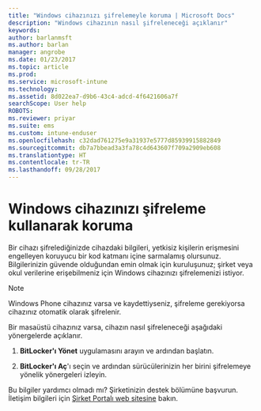 ```yaml
---
title: "Windows cihazınızı şifrelemeyle koruma | Microsoft Docs"
description: "Windows cihazının nasıl şifreleneceği açıklanır"
keywords: 
author: barlanmsft
ms.author: barlan
manager: angrobe
ms.date: 01/23/2017
ms.topic: article
ms.prod: 
ms.service: microsoft-intune
ms.technology: 
ms.assetid: 8d022ea7-d9b6-43c4-adcd-4f6421606a7f
searchScope: User help
ROBOTS: 
ms.reviewer: priyar
ms.suite: ems
ms.custom: intune-enduser
ms.openlocfilehash: c32dad761275e9a31937e5777d85939915882849
ms.sourcegitcommit: db7a7bbead3a3fa78c4d643607f709a2909eb608
ms.translationtype: HT
ms.contentlocale: tr-TR
ms.lasthandoff: 09/28/2017
---
```

# <a name="how-to-protect-your-windows-device-using-encryption"></a>Windows cihazınızı şifreleme kullanarak koruma

Bir cihazı şifrelediğinizde cihazdaki bilgileri, yetkisiz kişilerin erişmesini engelleyen koruyucu bir kod katmanı içine sarmalamış olursunuz. Bilgilerinizin güvende olduğundan emin olmak için kuruluşunuz; şirket veya okul verilerine erişebilmeniz için Windows cihazınızı şifrelemenizi istiyor.

> [!Note]
> Windows Phone cihazınız varsa ve kaydettiyseniz, şifreleme gerekiyorsa cihazınız otomatik olarak şifrelenir.

Bir masaüstü cihazınız varsa, cihazın nasıl şifreleneceği aşağıdaki yönergelerde açıklanır.

1.  **BitLocker'ı Yönet** uygulamasını arayın ve ardından başlatın.

2.  **BitLocker'ı Aç**'ı seçin ve ardından sürücülerinizin her birini şifrelemeye yönelik yönergeleri izleyin.

Bu bilgiler yardımcı olmadı mı? Şirketinizin destek bölümüne başvurun. İletişim bilgileri için [Şirket Portalı web sitesine](https://portal.manage.microsoft.com) bakın.
